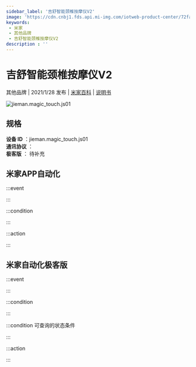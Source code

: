 ```yaml
---
sidebar_label: '吉舒智能颈椎按摩仪V2'
image: 'https://cdn.cnbj1.fds.api.mi-img.com/iotweb-product-center/72fa3e1573ff1f997fee12a51f976c59_168透底.png?GalaxyAccessKeyId=AKVGLQWBOVIRQ3XLEW&Expires=9223372036854775807&Signature=PiIqegCJuwuI/keENiWm6Eoizoo='
keywords: 
 - 米家
 - 其他品牌
 - 吉舒智能颈椎按摩仪V2
description : ''
---
```

# 吉舒智能颈椎按摩仪V2

其他品牌 | 2021/1/28 发布 | [米家百科](https://home.mi.com/webapp/content/baike/product/index.html?model=jieman.magic_touch.js01) | [说明书](https://home.mi.com/views/introduction.html?model=jieman.magic_touch.js01&region=cn)

![jieman.magic_touch.js01](https://cdn.cnbj1.fds.api.mi-img.com/iotweb-product-center/72fa3e1573ff1f997fee12a51f976c59_168透底.png?GalaxyAccessKeyId=AKVGLQWBOVIRQ3XLEW&Expires=9223372036854775807&Signature=PiIqegCJuwuI/keENiWm6Eoizoo=)

## 规格  
> 
**设备 ID** ：jieman.magic_touch.js01  
**通讯协议** ：  
**极客版**  ： 待补充 


## 米家APP自动化  

:::event  

:::

:::condition  

:::

:::action   

:::

## 米家自动化极客版  

:::event  

:::

:::condition  

:::

:::condition 可查询的状态条件  

:::

:::action  

:::

        
